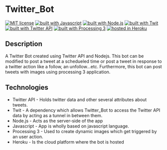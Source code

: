 # Twitter_Bot
[![MIT license](https://img.shields.io/badge/license-MIT-blue.svg?style=plastic)](https://github.com/LordDraagonLive/Twitter_Bot/blob/master/LICENSE)
[![built with Javascript](https://img.shields.io/badge/built%20with-Javascript-green.svg?style=plastic)](https://www.javascript.com/)
[![built with Node.js](https://img.shields.io/badge/built%20with-Nodejs-green.svg?style=plastic)](https://nodejs.org/en/)
[![built with Twit](https://img.shields.io/badge/built%20with-Twit-blue.svg?style=plastic)](https://github.com/ttezel/twit)
[![built with Twitter API](https://img.shields.io/badge/built%20with-Twitter%20API-blue.svg?style=plastic)](https://developer.twitter.com/en/docs.html)
[![built with Processing 3](https://img.shields.io/badge/built%20with-Processing%203-002e63.svg?style=plastic)](https://github.com/processing/processing)
[![hosted in Heroku](https://img.shields.io/badge/hosted%20in-Heroku-6E3CAE.svg?style=plastic)](https://dashboard.heroku.com/apps)



## Description
A Twitter Bot created using Twitter API and Nodejs. This bot can be modified to post a tweet at a schedueled time or post a tweet in response to a twitter action like a follow, an unfollow...etc. Furthermore, this bot can post tweets with images using processing 3 application.

## Technologies
- Twitter API - Holds twitter data and other several attributes about tweets.
- Twit - A dependency which allows Twitter_Bot to access the Twitter API data by acting as a tunnel in between them.
- Node.js -  Acts as the server-side of the app
- Javascript - App is wholly based on javascript language.
- Processing 3 - Used to create dynamic images which get triggered by an user action.
- Heroku -  Is the cloud platform where the bot is hosted
